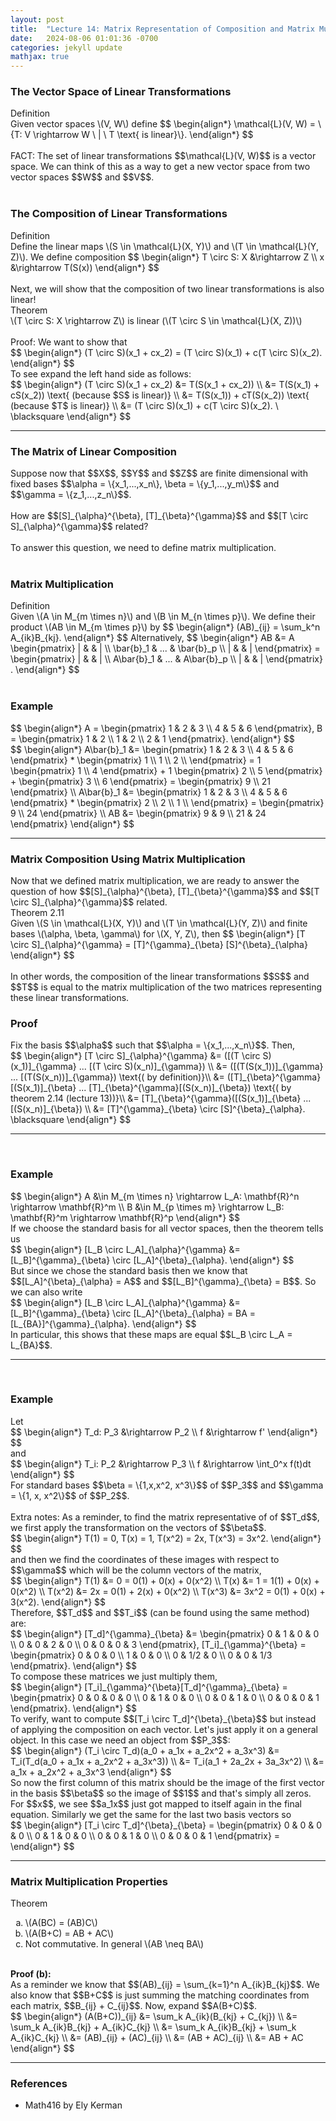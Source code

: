 ```yaml
---
layout: post
title:  "Lecture 14: Matrix Representation of Composition and Matrix Multiplication"
date:   2024-08-06 01:01:36 -0700
categories: jekyll update
mathjax: true
---
```

<h3>The Vector Space of Linear Transformations</h3>
<div class="bdiv">
Definition
</div>
<div class="bbdiv">
Given vector spaces \(V, W\) define
$$
\begin{align*}
\mathcal{L}(V, W) = \{T: V \rightarrow W \ | \ T \text{ is linear}\}.
\end{align*}
$$
</div>
<br>
FACT: The set of linear transformations $$\mathcal{L}(V, W)$$ is a vector space. We can think of this as a way to get a new vector space from two vector spaces $$W$$ and $$V$$.
<br>
<br>
<!------------------------------------------------------------------------------------>
<h3>The Composition of Linear Transformations</h3>
<div class="bdiv">
Definition
</div>
<div class="bbdiv">
Define the linear maps \(S \in \mathcal{L}(X, Y)\) and \(T \in \mathcal{L}(Y, Z)\). We define composition
$$
\begin{align*}
T \circ S: X &\rightarrow Z \\
x &\rightarrow T(S(x))
\end{align*}
$$
</div>
<br>
Next, we will show that the composition of two linear transformations is also linear!
<br>
<div class="purdiv">
Theorem
</div>
<div class="purbdiv">
\(T \circ S: X \rightarrow Z\) is linear (\(T \circ S \in \mathcal{L}(X, Z))\) 
</div>
<br>
Proof: We want to show that
<div>
$$
\begin{align*}
(T \circ S)(x_1 + cx_2) = (T \circ S)(x_1) + c(T \circ S)(x_2).	 
\end{align*}
$$
</div>
 To see expand the left hand side as follows:
<div>
$$
\begin{align*}
(T \circ S)(x_1 + cx_2) &= T(S(x_1 + cx_2)) \\
                     &= T(S(x_1) + cS(x_2)) \text{ (because $S$ is linear)} \\
                     &= T(S(x_1)) + cT(S(x_2)) \text{ (because $T$ is linear)} \\
                     &= (T \circ S)(x_1) + c(T \circ S)(x_2). \ \blacksquare			 
\end{align*}
$$
</div>
<hr>

<!------------------------------------------------------------------------------------>
<h3>The Matrix of Linear Composition</h3>
Suppose now that $$X$$, $$Y$$ and $$Z$$ are finite dimensional with fixed bases $$\alpha = \{x_1,...,x_n\}, \beta = \{y_1,...,y_m\}$$ and $$\gamma = \{z_1,...,z_n\}$$.
<br>
<br>
How are $$[S]_{\alpha}^{\beta}, [T]_{\beta}^{\gamma}$$ and $$[T \circ S]_{\alpha}^{\gamma}$$ related?
<br>
<br>
To answer this question, we need to define matrix multiplication.
<br>
<br>
<!------------------------------------------------------------------------------------>
<h3>Matrix Multiplication</h3>
<div class="bdiv">
Definition
</div>
<div class="bbdiv">
Given \(A \in M_{m \times n}\) and \(B \in M_{n \times p}\). We define their product \(AB \in M_{m \times p}\) by
$$
\begin{align*}
(AB)_{ij} = \sum_k^n A_{ik}B_{kj}.
\end{align*}
$$
Alternatively,
$$
\begin{align*}
AB &= A \begin{pmatrix} | &  & | \\ \bar{b}_1 & ... & \bar{b}_p \\ | &  & |  \end{pmatrix}
   = \begin{pmatrix} | &  & | \\ A\bar{b}_1 & ... & A\bar{b}_p \\ | &  & |  \end{pmatrix} .
\end{align*}
$$
</div>
<br>
<!------------------------------------------------------------------------------------>
<h3>Example</h3>
<div>
$$
\begin{align*}
A =
\begin{pmatrix} 1 & 2 & 3 \\ 4 & 5 & 6 \end{pmatrix},
B =
\begin{pmatrix} 1 & 2 \\ 1 & 2 \\ 2 & 1 \end{pmatrix}.
\end{align*}
$$
</div>
<div>
$$
\begin{align*}
A\bar{b}_1 &= 
\begin{pmatrix} 1 & 2 & 3 \\ 4 & 5 & 6 \end{pmatrix}
*
\begin{pmatrix} 1 \\ 1 \\ 2 \\ \end{pmatrix} = 1
\begin{pmatrix} 1  \\ 4  \end{pmatrix}
+ 1
\begin{pmatrix} 2  \\ 5  \end{pmatrix}
+ 
\begin{pmatrix} 3 \\ 6 \end{pmatrix}
=
\begin{pmatrix} 9 \\ 21 \end{pmatrix}
\\
A\bar{b}_1 &= 
\begin{pmatrix} 1 & 2 & 3 \\ 4 & 5 & 6 \end{pmatrix}
*
\begin{pmatrix} 2 \\ 2 \\ 1 \\ \end{pmatrix} = 
\begin{pmatrix} 9 \\ 24 \end{pmatrix} \\
AB &= 
\begin{pmatrix} 9 & 9 \\ 21 & 24 \end{pmatrix}
\end{align*}
$$
</div>
<hr>

<!------------------------------------------------------------------------------------>
<h3>Matrix Composition Using Matrix Multiplication</h3>
Now that we defined matrix multiplication, we are ready to answer the question of how $$[S]_{\alpha}^{\beta}, [T]_{\beta}^{\gamma}$$ and $$[T \circ S]_{\alpha}^{\gamma}$$ related.
<div class="purdiv">
Theorem 2.11
</div>
<div class="purbdiv">
Given \(S \in \mathcal{L}(X, Y)\) and \(T \in \mathcal{L}(Y, Z)\) and finite bases \(\alpha, \beta, \gamma\) for \(X, Y, Z\), then
$$
\begin{align*}
[T \circ S]_{\alpha}^{\gamma} = [T]^{\gamma}_{\beta} [S]^{\beta}_{\alpha}
\end{align*}
$$
</div>
<br>
In other words, the composition of the linear transformations $$S$$ and $$T$$ is equal to the matrix multiplication of the two matrices representing these linear transformations.
<br>
<h3>Proof</h3>
Fix the basis $$\alpha$$ such that $$\alpha = \{x_1,...,x_n\}$$. Then,
<div>
$$
\begin{align*}
[T \circ S]_{\alpha}^{\gamma} &= ([(T \circ S)(x_1)]_{\gamma} ... [(T \circ S)(x_n)]_{\gamma}) \\
&= ([(T(S(x_1))]_{\gamma} ... [(T(S(x_n))]_{\gamma}) \text{( by definition)}\\
&= ([T]_{\beta}^{\gamma}[(S(x_1)]_{\beta} ... [T]_{\beta}^{\gamma}[(S(x_n)]_{\beta}) \text{( by theorem 2.14 (lecture 13))}\\
&= [T]_{\beta}^{\gamma}([(S(x_1)]_{\beta} ... [(S(x_n)]_{\beta}) \\
&= [T]^{\gamma}_{\beta} \circ [S]^{\beta}_{\alpha}. \blacksquare					 
\end{align*}
$$
</div>
<hr>
<br>
<!------------------------------------------------------------------------------------>
<h3>Example</h3>
<div>
$$
\begin{align*}
A &\in M_{m \times n} \rightarrow L_A: \mathbf{R}^n \rightarrow \mathbf{R}^m \\
B &\in M_{p \times m} \rightarrow L_B: \mathbf{R}^m \rightarrow \mathbf{R}^p
\end{align*}
$$
</div>
If we choose the standard basis for all vector spaces, then the theorem tells us
<div>
$$
\begin{align*}
[L_B \circ L_A]_{\alpha}^{\gamma} &= [L_B]^{\gamma}_{\beta} \circ [L_A]^{\beta}_{\alpha}.
\end{align*}
$$
</div>
But since we chose the standard basis then we know that $$[L_A]^{\beta}_{\alpha} = A$$ and $$[L_B]^{\gamma}_{\beta} = B$$. So we can also write
<div>
$$
\begin{align*}
[L_B \circ L_A]_{\alpha}^{\gamma} &= [L_B]^{\gamma}_{\beta} \circ [L_A]^{\beta}_{\alpha} = BA = [L_{BA}]^{\gamma}_{\alpha}.
\end{align*}
$$
</div>
In particular, this shows that these maps are equal $$L_B \circ L_A = L_{BA}$$.
<hr>
<br>
<!------------------------------------------------------------------------------------>
<h3>Example</h3>
Let 
<div>
$$
\begin{align*}
T_d: P_3 &\rightarrow P_2 \\
f &\rightarrow f'			 
\end{align*}
$$
</div>
and
<div>
$$
\begin{align*}
T_i: P_2 &\rightarrow P_3 \\
f &\rightarrow \int_0^x f(t)dt			 
\end{align*}
$$
</div>
For standard bases $$\beta = \{1,x,x^2, x^3\}$$ of $$P_3$$ and $$\gamma = \{1, x, x^2\}$$ of $$P_2$$. 
<br>
<br>
Extra notes: As a reminder, to find the matrix representative of of $$T_d$$, we first apply the transformation on the vectors of $$\beta$$.
<div>
$$
\begin{align*}
T(1) = 0, T(x) = 1, T(x^2) = 2x, T(x^3) = 3x^2. 		 
\end{align*}
$$
</div>
and then we find the coordinates of these images with respect to $$\gamma$$ which will be the column vectors of the matrix,
<div>
$$
\begin{align*}
T(1) &= 0 = 0(1) + 0(x) + 0(x^2) \\
T(x) &= 1 = 1(1) + 0(x) + 0(x^2) \\
T(x^2) &= 2x = 0(1) + 2(x) + 0(x^2) \\
T(x^3) &= 3x^2 = 0(1) + 0(x) + 3(x^2).
\end{align*}
$$
</div>
Therefore, $$T_d$$ and $$T_i$$ (can be found using the same method) are:
<div>
$$
\begin{align*}
[T_d]^{\gamma}_{\beta} &= 
\begin{pmatrix}
0 & 1 & 0 & 0 \\
0 & 0 & 2 & 0 \\
0 & 0 & 0 & 3
\end{pmatrix}, [T_i]_{\gamma}^{\beta} = 
\begin{pmatrix}
0 & 0 & 0 \\
1 & 0 & 0 \\
0 & 1/2 & 0 \\
0 & 0 & 1/3
\end{pmatrix}.
\end{align*}
$$
</div>
To compose these matrices we just multiply them,
<div>
$$
\begin{align*}
[T_i]_{\gamma}^{\beta}[T_d]^{\gamma}_{\beta} = 
\begin{pmatrix}
0 & 0 & 0 & 0 \\
0 & 1 & 0 & 0 \\
0 & 0 & 1 & 0 \\
0 & 0 & 0 & 1
\end{pmatrix}.
\end{align*}
$$
</div>
To verify, want to compute $$[T_i \circ T_d]^{\beta}_{\beta}$$ but instead of applying the composition on each vector. Let's just apply it on a general object. In this case we need an object from $$P_3$$:
<div>
$$
\begin{align*}
(T_i \circ T_d)(a_0 + a_1x + a_2x^2 + a_3x^3) &= T_i(T_d(a_0 + a_1x + a_2x^2 + a_3x^3)) \\
                                              &= T_i(a_1 + 2a_2x + 3a_3x^2) \\
                        &= a_1x + a_2x^2 + a_3x^3
\end{align*}
$$
</div>
So now the first column of this matrix should be the image of the first vector in the basis $$\beta$$ so the image of $$1$$ and that's simply all zeros. For $$x$$, we see $$a_1x$$ just got mapped to itself again in the final equation. Similarly we get the same for the last two basis vectors so
<div>
$$
\begin{align*}
[T_i \circ T_d]^{\beta}_{\beta} = 
\begin{pmatrix}
0 & 0 & 0 & 0 \\
0 & 1 & 0 & 0 \\
0 & 0 & 1 & 0 \\
0 & 0 & 0 & 1
\end{pmatrix} = 
\end{align*}
$$
</div>
<hr>

<!------------------------------------------------------------------------------------>
<h3>Matrix Multiplication Properties</h3>
<div class="purdiv">
Theorem
</div>
<div class="purbdiv">
<ol style="list-style-type:lower-alpha">
	<li>\(A(BC) = (AB)C\)</li>
	<li>\(A(B+C) = AB + AC\)</li>
	<li>Not commutative. In general \(AB \neq BA\)</li>
</ol>
</div>
<br>
<b>Proof (b):</b>
<br> 
As a reminder we know that $$(AB)_{ij} = \sum_{k=1}^n A_{ik}B_{kj}$$. We also know that $$B+C$$ is just summing the matching coordinates from each matrix, $$B_{ij} + C_{ij}$$. Now, expand $$A(B+C)$$.
<div>
$$
\begin{align*}
(A(B+C))_{ij} &= \sum_k A_{ik}(B_{kj} + C_{kj}) \\
             &= \sum_k A_{ik}B_{kj} + A_{ik}C_{kj} \\
			 &= \sum_k A_{ik}B_{kj} + \sum_k A_{ik}C_{kj} \\
			 &= (AB)_{ij} + (AC)_{ij} \\
			 &= (AB + AC)_{ij} \\
			 &= AB + AC
\end{align*}
$$
</div>
<hr>

<!------------------------------------------------------------------------------------>
<h3>References</h3>
<ul>
<li>Math416 by Ely Kerman</li>
</ul>






















